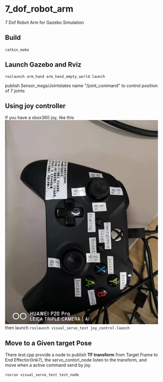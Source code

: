 # 7_dof_robot_arm
7 Dof Robot Arm for Gazebo Simulation
## Build
`catkin_make`
## Launch Gazebo and Rviz
~~~
roslaunch arm_hand arm_hand_empty_world.launch
~~~
publish Sensor_msgs/Jointstates name "/joint_command" to control position of 7 joints
## Using joy controller
If you have a xbox360 joy,  like this  ![xbox360](docs/xbox360.jpeg)
 then launch
`roslaunch visual_servo_test joy_control.launch`
## Move to a Given target Pose
There *test.cpp* provide a node to publish **TF transform** from Target Frame to End Effector(link7), the servo_contorl_node listen to the transform, and move when a active command send by joy.

`rosrun visual_servo_test test_node`
